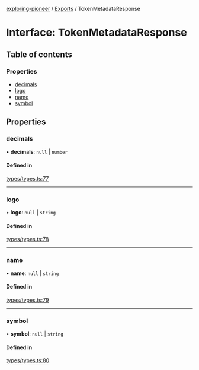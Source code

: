 [exploring-pioneer](../README.md) / [Exports](../modules.md) / TokenMetadataResponse

# Interface: TokenMetadataResponse

## Table of contents

### Properties

- [decimals](TokenMetadataResponse.md#decimals)
- [logo](TokenMetadataResponse.md#logo)
- [name](TokenMetadataResponse.md#name)
- [symbol](TokenMetadataResponse.md#symbol)

## Properties

### decimals

• **decimals**: ``null`` \| `number`

#### Defined in

[types/types.ts:77](https://github.com/alchemyplatform/exploring-pioneer/blob/7c86334/src/types/types.ts#L77)

___

### logo

• **logo**: ``null`` \| `string`

#### Defined in

[types/types.ts:78](https://github.com/alchemyplatform/exploring-pioneer/blob/7c86334/src/types/types.ts#L78)

___

### name

• **name**: ``null`` \| `string`

#### Defined in

[types/types.ts:79](https://github.com/alchemyplatform/exploring-pioneer/blob/7c86334/src/types/types.ts#L79)

___

### symbol

• **symbol**: ``null`` \| `string`

#### Defined in

[types/types.ts:80](https://github.com/alchemyplatform/exploring-pioneer/blob/7c86334/src/types/types.ts#L80)
